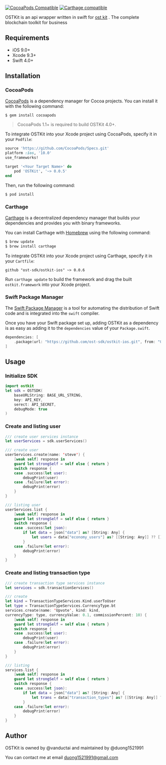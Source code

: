 [![CocoaPods Compatible](https://img.shields.io/cocoapods/v/OSTKit.svg)](https://img.shields.io/cocoapods/v/OSTKit.svg) [![Carthage compatible](https://img.shields.io/badge/Carthage-compatible-4BC51D.svg?style=flat)](https://github.com/Carthage/Carthage)

OSTKit is an api wrapper written in swift for [ost kit](https://ost.com) . The complete blockchain toolkit for business

## Requirements

- iOS 9.0+
- Xcode 9.3+
- Swift 4.0+

## Installation
### CocoaPods

[CocoaPods](http://cocoapods.org) is a dependency manager for Cocoa projects. You can install it with the following command:

```bash
$ gem install cocoapods
```

> CocoaPods 1.1+ is required to build OSTKit 4.0+.

To integrate OSTKit into your Xcode project using CocoaPods, specify it in your `Podfile`:

```ruby
source 'https://github.com/CocoaPods/Specs.git'
platform :ios, '10.0'
use_frameworks!

target '<Your Target Name>' do
    pod 'OSTKit', '~> 0.0.5'
end
```

Then, run the following command:

```bash
$ pod install
```

### Carthage

[Carthage](https://github.com/Carthage/Carthage) is a decentralized dependency manager that builds your dependencies and provides you with binary frameworks.

You can install Carthage with [Homebrew](http://brew.sh/) using the following command:

```bash
$ brew update
$ brew install carthage
```

To integrate OSTKit into your Xcode project using Carthage, specify it in your `Cartfile`:

```ogdl
github "ost-sdk/ostkit-ios" ~> 0.0.6
```

Run `carthage update` to build the framework and drag the built `ostkit.framework` into your Xcode project.

### Swift Package Manager

The [Swift Package Manager](https://swift.org/package-manager/) is a tool for automating the distribution of Swift code and is integrated into the `swift` compiler. 

Once you have your Swift package set up, adding OSTKit as a dependency is as easy as adding it to the `dependencies` value of your `Package.swift`.

```swift
dependencies: [
    .package(url: "https://github.com/ost-sdk/ostkit-ios.git", from: "0.0.8")
]
```

## Usage

### Initialize SDK
```swift
import ostkit
let sdk = OSTSDK(
	baseURLString: BASE_URL_STRING, 
	key: API_KEY, 
	serect: API_SECRET, 
	debugMode: true
)
```

### Create and listing user
```swift
/// create user services instance
let userServices = sdk.userServices()

/// create user
userServices.create(name: 'steve') {
	[weak self] response in
	guard let strongSelf = self else { return }
	switch response {
	case .success(let user):
		debugPrint(user)
	case .failure(let error):
		debugPrint(error)
	}
}

/// listing user
userServices.list {
	[weak self] response in
	guard let strongSelf = self else { return }
	switch response {
	case .success(let json):
		if let data = json["data"] as? [String: Any] {
			let users = data["economy_users"] as? [[String: Any]] ?? []
		}
	case .failure(let error):
		debugPrint(error)
	}
}
```

### Create and listing transaction type
```swift
/// create transaction type services instance
let services = sdk.transactionServices()

/// create 
let kind = TransactionTypeServices.Kind.userToUser
let type = TransactionTypeServices.CurrencyType.bt
services.create(name: 'Upvote', kind: kind, 
currencyType: type, currencyValue: 0.1, commissionPercent: 10) {
	[weak self] response in
	guard let strongSelf = self else { return }
	switch response {
	case .success(let user):
		debugPrint(user)
	case .failure(let error):
		debugPrint(error)
	}
}

/// listing 
services.list {
	[weak self] response in
	guard let strongSelf = self else { return }
	switch response {
	case .success(let json):
		if let data = json["data"] as? [String: Any] {
			let trans = data["transaction_types"] as? [[String: Any]] ?? []
		}
	case .failure(let error):
		debugPrint(error)
	}
}
```

## Author

OSTKit is owned by @vanductai and maintained by @duong1521991

You can contact me at email [duong1521991@gmail.com]()


